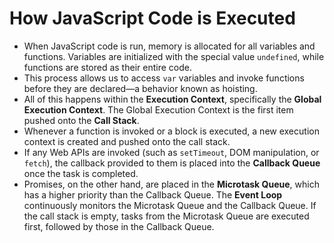 # How JavaScript Code is Executed

- When JavaScript code is run, memory is allocated for all variables and functions. Variables are initialized with the special value `undefined`, while functions are stored as their entire code.
- This process allows us to access `var` variables and invoke functions before they are declared—a behavior known as hoisting.
- All of this happens within the **Execution Context**, specifically the **Global Execution Context**. The Global Execution Context is the first item pushed onto the **Call Stack**.
- Whenever a function is invoked or a block is executed, a new execution context is created and pushed onto the call stack.
- If any Web APIs are invoked (such as `setTimeout`, DOM manipulation, or `fetch`), the callback provided to them is placed into the **Callback Queue** once the task is completed.
- Promises, on the other hand, are placed in the **Microtask Queue**, which has a higher priority than the Callback Queue. The **Event Loop** continuously monitors the Microtask Queue and the Callback Queue. If the call stack is empty, tasks from the Microtask Queue are executed first, followed by those in the Callback Queue.
